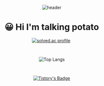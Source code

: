 <div align="center">

  ![header](https://capsule-render.vercel.app/api?type=waving&height=200&text=JaeHeon%20CHOI&fontAlign=70&fontAlignY=40&color=gradient&animation=twinkling)

# 😀 Hi I'm talking potato

<p align="center">
	<a href="https://solved.ac/jh0520" target="_blank"><img src="http://mazassumnida.wtf/api/v2/generate_badge?boj=jh0520" alt="solved.ac profile"/></a>&nbsp
</p>

</br>

![Top Langs](https://github-readme-stats.vercel.app/api/top-langs/?username=ChoiJaeHeon&layout=compact&theme=dark)


</br>

[![Tistory's Badge](https://github-readme-tistory-card.vercel.app/api/badge?name=Daily-Stack&theme={insert_theme})]((https://daily-stack.tistory.com/))

</div>

<!--
**ChoiJaeHeon/ChoiJaeHeon** is a ✨ _special_ ✨ repository because its `README.md` (this file) appears on your GitHub profile.

Here are some ideas to get you started:

- 🔭 I’m currently working on ...
- 🌱 I’m currently learning ...
- 👯 I’m looking to collaborate on ...
- 🤔 I’m looking for help with ...
- 💬 Ask me about ...
- 📫 How to reach me: ...
- 😄 Pronouns: ...
- ⚡ Fun fact: ...
-->
